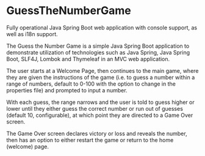 # GuessTheNumberGame
Fully operational Java Spring Boot web application with console support, as well as i18n support.

The Guess the Number Game is a simple Java Spring Boot application to demonstrate utilization of technologies such as Java Spring, Java Spring Boot, SLF4J,
Lombok and Thymeleaf in an MVC web application.

The user starts at a Welcome Page, then continues to the main game, where they are given the instructions of the game (i.e. to guess a number within a range of numbers,
default to 0-100 with the option to change in the properties file) and prompted to input a number.

With each guess, the range narrows and the user is told to guess higher or lower until they either guess the correct number or run out of guesses
(default 10, configurable), at which point they are directed to a Game Over screen.

The Game Over screen declares victory or loss and reveals the number, then has an option to either restart the game or return to the home (welcome) page.
